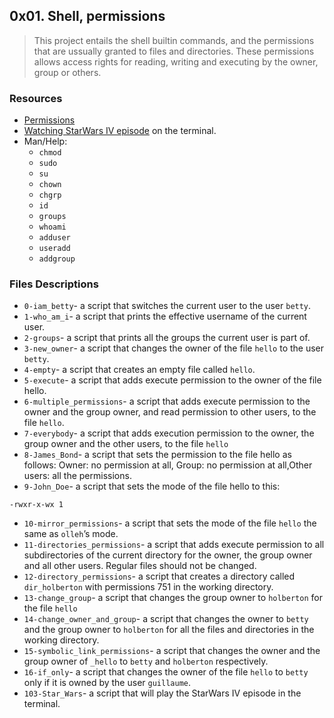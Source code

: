 ## 0x01. Shell, permissions
> This project entails the shell builtin commands, and the permissions that are
> ussually granted to files and directories.
> These permissions allows access rights for reading, writing and executing by
> the owner, group or others.

### Resources
* [Permissions](http://linuxcommand.org/lc3_lts0090.php)
* [Watching StarWars IV episode](https://www.commandlinefu.com/commands/view/7251/play-star-wars-episode-iv-in-your-terminal-) on the terminal.
* Man/Help:
  * `chmod`
  * `sudo`
  * `su`
  * `chown`
  * `chgrp`
  * `id`
  * `groups`
  * `whoami`
  * `adduser`
  * `useradd`
  * `addgroup`

### Files Descriptions
* `0-iam_betty`- a script that switches the current user to the user `betty`.
* `1-who_am_i`- a script that prints the effective username of the current user.
* `2-groups`- a script that prints all the groups the current user is part of.
* `3-new_owner`- a script that changes the owner of the file `hello` to the user `betty`.
* `4-empty`- a script that creates an empty file called `hello`.
* `5-execute`-  a script that adds execute permission to the owner of the file hello.
* `6-multiple_permissions`- a script that adds execute permission to the owner and the group owner, and read permission to other users, to the file `hello`.
* `7-everybody`- a script that adds execution permission to the owner, the group owner and the other users, to the file `hello`
* `8-James_Bond`- a script that sets the permission to the file hello as follows: Owner: no permission at all, Group: no permission at all,Other users: all the permissions.
* `9-John_Doe`- a script that sets the mode of the file hello to this:
```
-rwxr-x-wx 1
```
* `10-mirror_permissions`- a script that sets the mode of the file `hello` the same as `olleh`’s mode.
* `11-directories_permissions`- a script that adds execute permission to all subdirectories of the current directory for the owner, the group owner and all other users. Regular files should not be changed.
* `12-directory_permissions`- a script that creates a directory called `dir_holberton` with permissions 751 in the working directory.
* `13-change_group`- a script that changes the group owner to `holberton` for the file `hello`
* `14-change_owner_and_group`- a script that changes the owner to `betty` and the group owner to `holberton` for all the files and directories in the working directory.
* `15-symbolic_link_permissions`- a script that changes the owner and the group owner of `_hello` to `betty` and `holberton` respectively.
* `16-if_only`- a script that changes the owner of the file `hello` to `betty` only if it is owned by the user `guillaume`.
* `103-Star_Wars`- a script that will play the StarWars IV episode in the terminal.